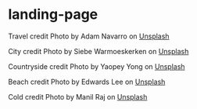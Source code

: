 # landing-page


Travel credit Photo by Adam Navarro</a> on <a href="https://unsplash.com/s/photos/travel-couple?utm_source=unsplash&utm_medium=referral&utm_content=creditCopyText">Unsplash</a>
  

City credit Photo by Siebe Warmoeskerken on <a href="https://unsplash.com/s/photos/eiffel-tower?utm_source=unsplash&utm_medium=referral&utm_content=creditCopyText">Unsplash</a>
  
Countryside credit Photo by Yaopey Yong</a> on <a href="https://unsplash.com/s/photos/countryside-england?utm_source=unsplash&utm_medium=referral&utm_content=creditCopyText">Unsplash</a>
  
Beach credit Photo by Edwards Lee</a> on <a href="https://unsplash.com/s/photos/beach?utm_source=unsplash&utm_medium=referral&utm_content=creditCopyText">Unsplash</a>
  
Cold credit Photo by Manil Raj</a> on <a href="https://unsplash.com/s/photos/snow-city?utm_source=unsplash&utm_medium=referral&utm_content=creditCopyText">Unsplash</a>
  
